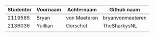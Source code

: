 | Studentnr | Voornaam | Achternaam | Github naam | 
|-----------|-----------|-----------|-------------|
|2119565  |Bryan |von Meeteren|bryanvonmeeteren|
|2136036 | Yuillian| Oorschot| TheSharkysNL|
|||||
